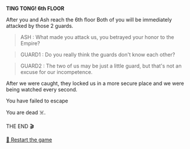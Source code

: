 **TING TONG! 6th FLOOR** 

After you and Ash reach the 6th floor
Both of you will be immediately attacked by those 2 guards.

>ASH : What made you attack us, you betrayed your honor to the Empire?

>GUARD1 : Do you really think the guards don't know each other?

>GUARD2 : The two of us may be just a little guard, but that's not an excuse for our incompetence.

After we were caught, they locked us in a more secure place and we were being watched every second.

You have failed to escape

You are dead ☠️.

THE END 🎬

[🔄 Restart the game](../../../start-new-game.md)
